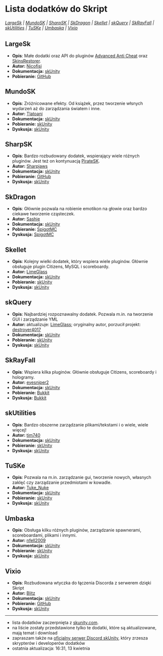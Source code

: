 # Lista dodatków do Skript
###### [LargeSk](https://github.com/xNorbig/Skript/blob/master/Addons.md/#largesk) | [MundoSK](https://github.com/xNorbig/Skript/blob/master/Addons.md/#mundosk) | [SharpSK](https://github.com/xNorbig/Skript/blob/master/Addons.md/#sharpsk) | [SkDragon](https://github.com/xNorbig/Skript/blob/master/Addons.md/#skdragon) | [Skellet](https://github.com/xNorbig/Skript/blob/master/Addons.md/#skellet) | [skQuery](https://github.com/xNorbig/Skript/blob/master/Addons.md/#skquery) | [SkRayFall](https://github.com/xNorbig/Skript/blob/master/Addons.md/#skrayfall) | [skUtilities](https://github.com/xNorbig/Skript/blob/master/Addons.md/#skutilities) | [TuSKe](https://github.com/xNorbig/Skript/blob/master/Addons.md/#tuske) | [Umbaska](https://github.com/xNorbig/Skript/blob/master/Addons.md/#umbaska) | [Vixio](https://github.com/xNorbig/Skript/blob/master/Addons.md/#vixio)


## LargeSk
* **Opis**: Małe dodatki oraz API do pluginów [Advanced Anti Cheat](https://www.spigotmc.org/resources/aac-advanced-anti-cheat-hack-kill-aura-blocker.6442/) oraz [SkinsRestorer](https://www.spigotmc.org/resources/skinsrestorer.2124/).
* **Autor:** [Nicofisi](https://forums.skunity.com/members/nicofisi.225/)
* **Dokumentacja:** [skUnity](https://skunity.com/LargeSk)
* **Pobieranie:** [GitHub](https://github.com/Nicofisi/LargeSk/releases)
## MundoSK
* **Opis**: Zróżnicowane efekty. Od książek, przez tworzenie włsnych wydarzeń aż do zarządzania światem i inne.
* **Autor:** [Tlatoani](https://forums.skunity.com/resources/authors/tlatoani.12/)
* **Dokumentacja:** [skUnity](https://skunity.com/MundoSK)
* **Pobieranie:** [skUnity](https://forums.skunity.com/resources/mundosk.69/history)
* **Dyskusja:** [skUnity](https://forums.skunity.com/resources/mundosk.69/)
## SharpSK
* **Opis**: Bardzo rozbudowany dodatek, wspierający wiele różnych pluginów. Jest też on kontynuacją [PirateSK](https://skunity.com/PirateSK).
* **Autor:** [Sharpjaws](https://forums.skunity.com/resources/authors/sharpjaws.108/)
* **Dokumentacja:** [skUnity](https://skunity.com/SharpSK)
* **Pobieranie:** [GitHub](https://github.com/Sharpjaws/SharpSK/releases)
* **Dyskusja:** [skUnity](https://forums.skunity.com/resources/sharpsk.72/)
## SkDragon
* **Opis**: Głównie pozwala na robienie emotikon na głowie oraz bardzo ciekawe tworzenie cząsteczek.
* **Autor:** [Sashie](https://www.spigotmc.org/resources/authors/sashie.218984/)
* **Dokumentacja:** [skUnity](https://skunity.com/SkDragon)
* **Pobieranie:** [SpigotMC](https://www.spigotmc.org/resources/skript-addon-skdragon-v0-13-1-beta-free-emotes-particles-great-eula-perks.24173/history)
* **Dyskusja:** [SpigotMC](https://www.spigotmc.org/resources/skript-addon-skdragon-v0-13-1-beta-free-emotes-particles-great-eula-perks.24173/)
## Skellet
* **Opis**: Kolejny wielki dodatek, który wspiera wiele pluginów. Głównie obsługuje plugin Citizens, MySQL i scoreboardy.
* **Autor:** [LimeGlass](https://forums.skunity.com/resources/authors/limeglass.15/)
* **Dokumentacja:** [skUnity](https://skunity.com/Skellett)
* **Pobieranie:** [skUnity](https://forums.skunity.com/resources/skellett-the-addon-with-a-beast-name.24/history)
* **Dyskusja:** [skUnity](https://forums.skunity.com/resources/skellett-the-addon-with-a-beast-name.24/)
## skQuery
* **Opis**: Najbardziej rozpoznawalny dodatek. Pozwala m.in. na tworzenie GUI i zarządzanie YML
* **Autor:** aktualizuje: [LimeGlass](https://forums.skunity.com/resources/authors/limeglass.15/); oryginalny autor, porzucił projekt: [destroyer4017](https://dev.bukkit.org/members/destroyer4017) 
* **Dokumentacja:** [skUnity](https://skunity.com/SkQuery)
* **Pobieranie:** [skUnity](https://forums.skunity.com/resources/unofficial-skquery-fork-1-11-2.68/history)
* **Dyskusja:** [skUnity](https://forums.skunity.com/resources/unofficial-skquery-fork-1-11-2.68/)
## SkRayFall
* **Opis**: Wspiera kilka pluginów. Głównie obsługuje Citizens, scoreboardy i hologramy.
* **Autor:** [eyesniper2](https://dev.bukkit.org/members/eyesniper2)
* **Dokumentacja:** [skUnity](https://www.skunity.com/SkRayFall)
* **Pobieranie:** [Bukkit](https://dev.bukkit.org/projects/skrayfall/files)
* **Dyskusja:** [Bukkit](https://dev.bukkit.org/projects/skrayfall)
## skUtilities
* **Opis**: Bardzo obszerne zarządzanie plikami/tekstami i o wiele, wiele więcej!
* **Autor:** [tim740](https://forums.skunity.com/resources/authors/tim740.19/)
* **Dokumentacja:** [skUnity](https://www.skunity.com/SkStuff)
* **Pobieranie:** [skUnity](https://forums.skunity.com/resources/skutilities.26/history)
* **Dyskusja:** [skUnity](https://forums.skunity.com/resources/skutilities.26/)
## TuSKe
* **Opis**: Pozwala na m.in. zarządzanie gui, tworzenie nowych, własnych zaklęć czy zarządzanie przedmiotami w kowadle.
* **Autor:** [Tuke_Nuke](https://www.spigotmc.org/resources/authors/tuke_nuke.98407/)
* **Dokumentacja:** [skUnity](https://www.skunity.com/TuSKe)
* **Pobieranie:** [skUnity]()
* **Dyskusja:** [skUnity]()
## Umbaska
* **Opis**: Obsługa kilku różnych pluginów, zarządzanie spawnerami, scoreboardami, plikami i innymi.
* **Autor:** [nfell2009](https://www.spigotmc.org/resources/authors/nfell2009.983/)
* **Dokumentacja:** [skUnity](https://www.skunity.com/Umbaska)
* **Pobieranie:** [skUnity](https://www.spigotmc.org/resources/addon-umbaska.7352/history)
* **Dyskusja:** [skUnity](https://www.spigotmc.org/resources/addon-umbaska.7352/)
## Vixio
* **Opis**: Rozbudowana wtyczka do łączenia Discorda z serwerem dzięki Skript
* **Autor:** [Blitz](https://forums.skunity.com/resources/authors/blitz.9/)
* **Dokumentacja:** [skUnity](https://www.skunity.com/Vixio)
* **Pobieranie:** [GitHub](https://github.com/iBlitzkriegi/Vixio/releases)
* **Dyskusja:** [skUnity](https://forums.skunity.com/resources/vixio-1-0-8-the-best-discord-addon-on-the-market.19/)
---
* lista dodatków zaczerpnięta z [skunity.com](https://skunity.com). 
* na liście zostały przedstawione tylko te dodatki, które są aktualizowane, mają temat i download
* zapraszam także na [oficjalny serwer Discord skUnity](https://discord.gg/q7UM6vJ), który zrzesza skrypterów i developerów dodatków
* ostatnia aktualizacja: 16:31, 13 kwietnia